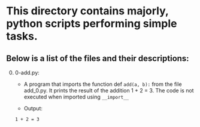 # This directory contains majorly, python scripts performing simple tasks.

## Below is a list of the files and their descriptions:

0. 0-add.py:

   - A program that imports the function def ```add(a, b):``` from the file add_0.py. It prints the result of the addition 1 + 2 = 3. The code is not executed when imported using ```__import__```

   - Output:
   ```
   1 + 2 = 3
   ```